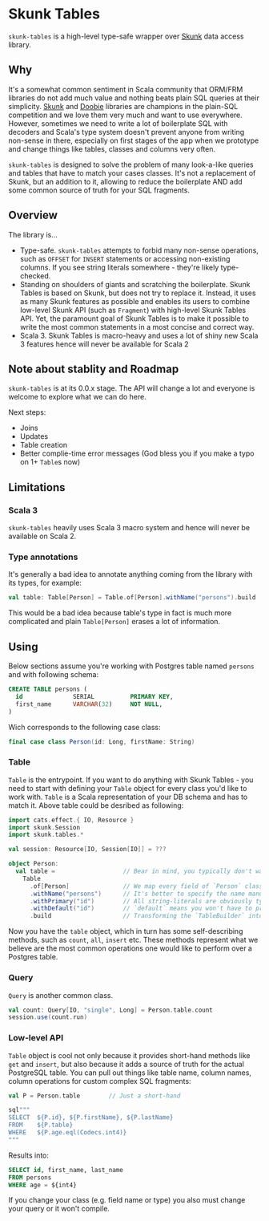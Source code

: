 # Skunk Tables

`skunk-tables` is a high-level type-safe wrapper over [Skunk](https://github.com/tpolecat/skunk/) data access library.

## Why

It's a somewhat common sentiment in Scala community that ORM/FRM libraries do not add much value and nothing beats plain SQL queries at their simplicity.
[Skunk](https://github.com/tpolecat/skunk/) and [Doobie](https://github.com/tpolecat/doobie) libraries are champions in the plain-SQL competition and we love them very much and want to use everywhere.
However, sometimes we need to write a lot of boilerplate SQL with decoders and Scala's type system doesn't prevent anyone from writing non-sense in there,
especially on first stages of the app when we prototype and change things like tables, classes and columns very often.

`skunk-tables` is designed to solve the problem of many look-a-like queries and tables that have to match your cases classes.
It's not a replacement of Skunk, but an addition to it, allowing to reduce the boilerplate AND add some common source of truth for your SQL fragments.

## Overview

The library is...

* Type-safe. `skunk-tables` attempts to forbid many non-sense operations, such as `OFFSET` for `INSERT` statements or accessing non-existing columns. If you see string literals somewhere - they're likely type-checked.
* Standing on shoulders of giants and scratching the boilerplate. Skunk Tables is based on Skunk, but does not try to replace it. Instead, it uses
  as many Skunk features as possible and enables its users to combine low-level Skunk API (such as `Fragment`) with high-level Skunk Tables API.
  Yet, the paramount goal of Skunk Tables is to make it possible to write the most common statements in a most concise and correct way.
* Scala 3. Skunk Tables is macro-heavy and uses a lot of shiny new Scala 3 features hence will never be available for Scala 2

## Note about stablity and Roadmap

`skunk-tables` is at its 0.0.x stage. The API will change a lot and everyone is welcome to explore what we can do here.

Next steps:

* Joins
* Updates
* Table creation
* Better complie-time error messages (God bless you if you make a typo on 1+ `Table`s now)

## Limitations

### Scala 3

`skunk-tables` heavily uses Scala 3 macro system and hence will never be available on Scala 2.

### Type annotations

It's generally a bad idea to annotate anything coming from the library with its types, for example:

```scala
val table: Table[Person] = Table.of[Person].withName("persons").build
```

This would be a bad idea because table's type in fact is much more complicated and plain `Table[Person]` erases a lot of information.

## Using

Below sections assume you're working with Postgres table named `persons` and with following schema:

```sql
CREATE TABLE persons (
  id              SERIAL          PRIMARY KEY,
  first_name      VARCHAR(32)     NOT NULL,
)
```

Wich corresponds to the following case class:

```scala
final case class Person(id: Long, firstName: String)

```

### Table

`Table` is the entrypoint. If you want to do anything with Skunk Tables - you need to start with defining your `Table` object for every class you'd like to work with.
`Table` is a Scala representation of your DB schema and has to match it.
Above table could be desribed as following:

```scala
import cats.effect.{ IO, Resource }
import skunk.Session
import skunk.tables.*

val session: Resource[IO, Session[IO]] = ???

object Person:
  val table =                   // Bear in mind, you typically don't want to annotate it with `Table[Person]` type as the object has many type memembers which would be erased
    Table
      .of[Person]               // We map every field of `Person` class to a Postgres table
      .withName("persons")      // It's better to specify the name manually
      .withPrimary("id")        // All string-literals are obviously type-checked. It means you cannot misspell the column name
      .withDefault("id")        // `default` means you won't have to provide it when inserting
      .build                    // Transforming the `TableBuilder` into `Table`
```

Now you have the `table` object, which in turn has some self-describing methods, such as `count`, `all`, `insert` etc.
These methods represent what we believe are the most common operations one would like to perform over a Postgres table.

### Query

`Query` is another common class.

```scala
val count: Query[IO, "single", Long] = Person.table.count
session.use(count.run)
```

### Low-level API

`Table` object is cool not only because it provides short-hand methods like `get` and `insert`, but also because it adds
a source of truth for the actual PostgreSQL table. You can pull out things like table name, column names, column operations
for custom complex SQL fragments:

```scala
val P = Person.table        // Just a short-hand

sql"""
SELECT  ${P.id}, ${P.firstName}, ${P.lastName}
FROM    ${P.table}
WHERE   ${P.age.eql(Codecs.int4)}
"""
```

Results into:

```sql
SELECT id, first_name, last_name
FROM persons
WHERE age = ${int4}
```

If you change your class (e.g. field name or type) you also must change your query or it won't compile.
